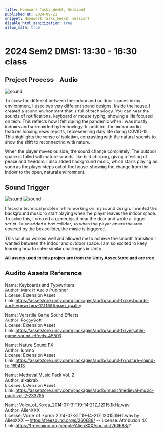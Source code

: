 ```yaml
---
title: Homework Tasks_Week8, Session2
published_at: 2024-09-21
snippet: Homework Tasks_Week8, Session2
disable_html_sanitization: true
allow_math: true
---
```

#  2024 Sem2 DMS1: 13:30 - 16:30 class #

## Project Process - Audio ##

![sound](sound_setting.jpg)

<p>To show the different between the indoor and outdoor spaces in my environment, I used two very different sound designs. Inside the house, I created a sound environment that is full of technology. You can hear the sounds of notifications, keyboard or mouse typing, showing a life focused on tech. This reflects how I felt during the pandemic when I was mostly indoors and surrounded by technology. In addition, the indoor audio features looping news reports, represeenting daily life during COVID-19. This highlights the sense of isolation, contrasting with the natural sounds to show the shift to reconnecting with nature. </p>

<p>When the player moves outside, the sound change completely. The outdoor space is fulled with nature sounds, like bird chirping, giving a feeling of peace and freedom. I also added background music, which starts playing as soon as the player steps out of the house, showing the change from the indoor to the open, natural environment.</p> 

## Sound Trigger ##

![sound](soundtrigger_1.jpg)
![sound](soundtrigger_2.jpg)

<p>I faced a technical problem while working on my sound design. I wanted the background music to start playing when the player leaves the indoor space. To solve this, I created a gameobject near the door and wrote a trigger script. I also added a box collider, so when the player enters the area covered by the box collider, the music is triggered. </p>

<p>This solution worked well and allowed me to achieve the smooth transition I wanted between the indoor and outdoor space. I am so excited to keey learning how to solve similar challenges in Unity</p>


**All assets used in this project are from the Unity Asset Store and are free.**

## Audito Assets Reference ##


 Name: Keyboards and Typewriters  <br>
 Author: Mark H Audio Publisher  <br>
 License: Extension Asset <br>
 Link: https://assetstore.unity.com/packages/audio/sound-fx/keyboards-and-typewriters-173188#asset_quality <br>

 Name: Versatile Game Sound Effects <br>
 Author: FoggySoft  <br>
 License: Extension Asset <br>
 Link: https://assetstore.unity.com/packages/audio/sound-fx/versatile-game-sound-effects-45503 <br>

 Name: Nature Sound FX  <br>
 Author: lumino <br>
 License: Extension Asset <br>
 Link: https://assetstore.unity.com/packages/audio/sound-fx/nature-sound-fx-180413 <br>

 Name: Medieval Music Pack Vol. 2  <br>
 Author: alkakrab  <br>
 License: Extension Asset <br>
 Link: https://assetstore.unity.com/packages/audio/music/medieval-music-pack-vol-2-233785  <br>

 Name: Voice_of_Korea_2014-07-31T19-14-21Z_12015.1kHz.wav  <br>
 Author: AlienXXX  <br>
 License: Voice_of_Korea_2014-07-31T19-14-21Z_12015.1kHz.wav by AlienXXX -- https://freesound.org/s/260688/ -- License: Attribution 4.0 <br>
 Link: https://freesound.org/people/AlienXXX/sounds/260688/? <br>
